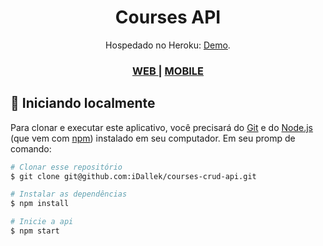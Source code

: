 <h1 align="center">Courses API</h1>

<div align="center">
   Hospedado no Heroku: <a href="https://courses-crud-api.herokuapp.com/" target="_blank">Demo</a>.
</div>

<div align="center">
  <h3>
    <a href="https://github.com/iDallek/courses-web">
      WEB
    </a>
    <span> | </span>
    <a href="https://github.com/iDallek/courses-mobile">
      MOBILE
    </a>
  </h3>
</div>

## 🚀 Iniciando localmente

<!-- Example: -->

Para clonar e executar este aplicativo, você precisará do [Git](https://git-scm.com) e do [Node.js](https://nodejs.org/en/download/) (que vem com [ npm](http://npmjs.com)) instalado em seu computador. Em seu promp de comando:

```bash
# Clonar esse repositório
$ git clone git@github.com:iDallek/courses-crud-api.git

# Instalar as dependências
$ npm install

# Inicie a api
$ npm start
```
